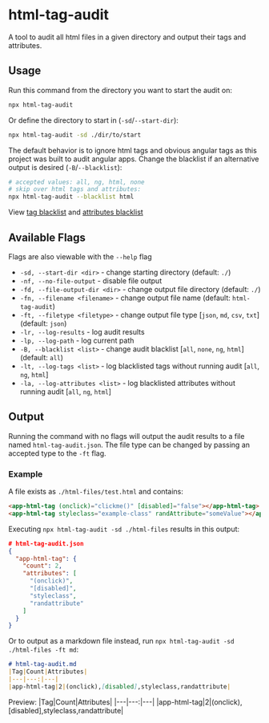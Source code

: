 # html-tag-audit

A tool to audit all html files in a given directory and output their tags and attributes.

## Usage

Run this command from the directory you want to start the audit on:

```bash
npx html-tag-audit
```

Or define the directory to start in (`-sd`/`--start-dir`):

```bash
npx html-tag-audit -sd ./dir/to/start
```

The default behavior is to ignore html tags and obvious angular tags as this project was built to audit angular apps. Change the blacklist if an alternative output is desired (`-B`/`--blacklist`):

```bash
# accepted values: all, ng, html, none
# skip over html tags and attributes:
npx html-tag-audit --blacklist html
```

View [tag blacklist](https://github.com/kdwilich/html-tag-audit/blob/master/src/blacklists/tag-blacklist.js) and [attributes blacklist](https://github.com/kdwilich/html-tag-audit/blob/master/src/blacklists/attribute-blacklist.js)

## Available Flags

Flags are also viewable with the `--help` flag

- `-sd, --start-dir <dir>` - change starting directory (default: `./`)
- `-nf, --no-file-output` - disable file output
- `-fd, --file-output-dir <dir>` - change output file directory (default: `./`)
- `-fn, --filename <filename>` - change output file name (default: `html-tag-audit`)
- `-ft, --filetype <filetype>` - change output file type [`json`, `md`, `csv`, `txt`] (default: `json`)
- `-lr, --log-results` - log audit results
- `-lp, --log-path` - log current path
- `-B, --blacklist <list>` - change audit blacklist [`all`, `none`, `ng`, `html`] (default: `all`)
- `-lt, --log-tags <list>` - log blacklisted tags without running audit [`all`, `ng`, `html`]
- `-la, --log-attributes <list>` - log blacklisted attributes without running audit [`all`, `ng`, `html`]

## Output

Running the command with no flags will output the audit results to a file named `html-tag-audit.json`. The file type can be changed by passing an accepted type to the `-ft` flag.

### Example

A file exists as `./html-files/test.html` and contains:
```html
<app-html-tag (onclick)="clickme()" [disabled]="false"></app-html-tag>
<app-html-tag styleclass="example-class" randAttribute="someValue"></app-html-tag>
```

Executing `npx html-tag-audit -sd ./html-files` results in this output:

```json
# html-tag-audit.json
{
  "app-html-tag": {
    "count": 2,
    "attributes": [
      "(onclick)",
      "[disabled]",
      "styleclass",
      "randattribute"
    ]
  }
}
```

Or to output as a markdown file instead, run `npx html-tag-audit -sd ./html-files -ft md`:

```md
# html-tag-audit.md
|Tag|Count|Attributes|
|---|---:|---|
|app-html-tag|2|(onclick),[disabled],styleclass,randattribute|
```

Preview:
|Tag|Count|Attributes|
|---|---:|---|
|app-html-tag|2|(onclick),[disabled],styleclass,randattribute|